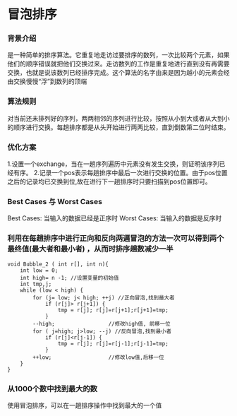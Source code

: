 # 冒泡排序
### 背景介绍
是一种简单的排序算法。它重复地走访过要排序的数列，一次比较两个元素，如果他们的顺序错误就把他们交换过来。走访数列的工作是重复地进行直到没有再需要交换，也就是说该数列已经排序完成。这个算法的名字由来是因为越小的元素会经由交换慢慢“浮”到数列的顶端
### 算法规则
对当前还未排列好的序列，两两相邻的序列进行比较，按照从小到大或者从大到小的顺序进行交换。每趟排序都是从头开始进行两两比较，直到倒数第二位时结束。

### 优化方案
1.设置一个exchange，当在一趟序列遍历中元素没有发生交换，则证明该序列已经有序。
2.记录一个pos表示每趟排序中最后一次进行交换的位置。由于pos位置之后的记录均已交换到位,故在进行下一趟排序时只要扫描到pos位置即可。

### Best Cases 与 Worst Cases
Best Cases: 当输入的数据已经是正序时
Worst Cases: 当输入的数据是反序时

### 利用在每趟排序中进行正向和反向两遍冒泡的方法一次可以得到两个最终值(最大者和最小者) ，从而时排序趟数减少一半
```
void Bubble_2 ( int r[], int n){  
    int low = 0;   
    int high= n -1; //设置变量的初始值  
    int tmp,j;  
    while (low < high) {  
        for (j= low; j< high; ++j) //正向冒泡,找到最大者  
            if (r[j]> r[j+1]) {  
                tmp = r[j]; r[j]=r[j+1];r[j+1]=tmp;  
            }   
        --high;                 //修改high值, 前移一位  
        for ( j=high; j>low; --j) //反向冒泡,找到最小者  
            if (r[j]<r[j-1]) {  
                tmp = r[j]; r[j]=r[j-1];r[j-1]=tmp;  
            }  
        ++low;                  //修改low值,后移一位  
    }   
}   
```

### 从1000个数中找到最大的数
使用冒泡排序，可以在一趟排序操作中找到最大的一个值


